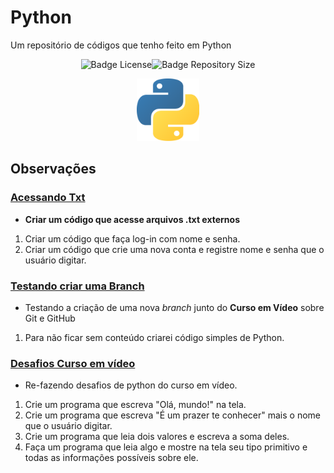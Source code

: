# Python
 Um repositório de códigos que tenho feito em Python
 <p align="center"><img src="https://img.shields.io/github/license/shimiguel/Python?style=for-the-badge" alt="Badge License"><img src="https://img.shields.io/github/languages/code-size/shimiguel/python?style=for-the-badge" alt="Badge Repository Size"></p>
 <p align="center"><img width="100px" src="./img/pythonicon.png" alt="ícone Python"/></p>

## Observações
 ### [Acessando Txt](acessandoTxt)
  * **Criar um código que acesse arquivos .txt externos**
  1. Criar um código que faça log-in com nome e senha.
  1. Criar um código que crie uma nova conta e registre nome e senha que o usuário digitar.

 ### [Testando criar uma Branch](testBranch)
  * Testando a criação de uma nova _branch_ junto do **Curso em Vídeo** sobre Git e GitHub
  1. Para não ficar sem conteúdo criarei código simples de Python.
 
 ### [Desafios Curso em vídeo](desafiosCV)
 * Re-fazendo desafios de python do curso em vídeo.
 1. Crie um programa que escreva "Olá, mundo!" na tela.
 1. Crie um programa que escreva "É um prazer te conhecer" mais o nome que o usuário digitar.
 1. Crie um programa que leia dois valores e escreva a soma deles.
 1. Faça um programa que leia algo e mostre na tela seu tipo primitivo e todas as informações possíveis sobre ele.